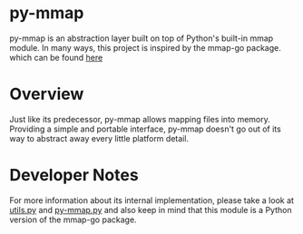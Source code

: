 py-mmap
=======
py-mmap is an abstraction layer built on top of Python's built-in mmap module. In many ways, this project is inspired by the mmap-go package. which can be found [here](https://github.com/edsrzf/mmap-go)

Overview
=======
Just like its predecessor, py-mmap allows mapping files into memory. 
Providing a simple and portable interface, py-mmap doesn't go out of its way to abstract away every little platform detail.

Developer Notes
=======
For more information about its internal implementation, please take a look at [utils.py](https://github.com/thaibui2308/py-mmap/blob/main/utils.py) and [py-mmap.py](https://github.com/thaibui2308/py-mmap/blob/main/utils.py) and also keep in mind that this module is a Python version of the mmap-go package.